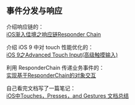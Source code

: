 ## 事件分发与响应

介绍响应链的：  
[iOS渐入佳境之响应链Responder Chain](http://solacode.github.io/2015/09/26/iOS%E6%B8%90%E5%85%A5%E4%BD%B3%E5%A2%83%E4%B9%8B%E5%93%8D%E5%BA%94%E9%93%BEResponder%20Chain/)

介绍 iOS 9 中对 touch 性能优化的：  
[iOS 9之Advanced Touch Input(高级触摸输入)](http://www.cnblogs.com/CocoonJin/p/4693104.html)  

利用 ResponderChain 传递业务事件的：  
[实现基于ResponderChain的对象交互](https://casatwy.com/responder_chain_communication.html)

自己看完文档写了一篇笔记：  
[iOS中Touches，Presses，and Gestures 文档总结](https://www.jianshu.com/p/e5dc808bb474)